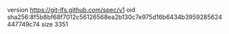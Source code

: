 version https://git-lfs.github.com/spec/v1
oid sha256:8f5b8bf68f7012c56126568ea2b130c7e975d16b6434b3959285624447749c74
size 3351

